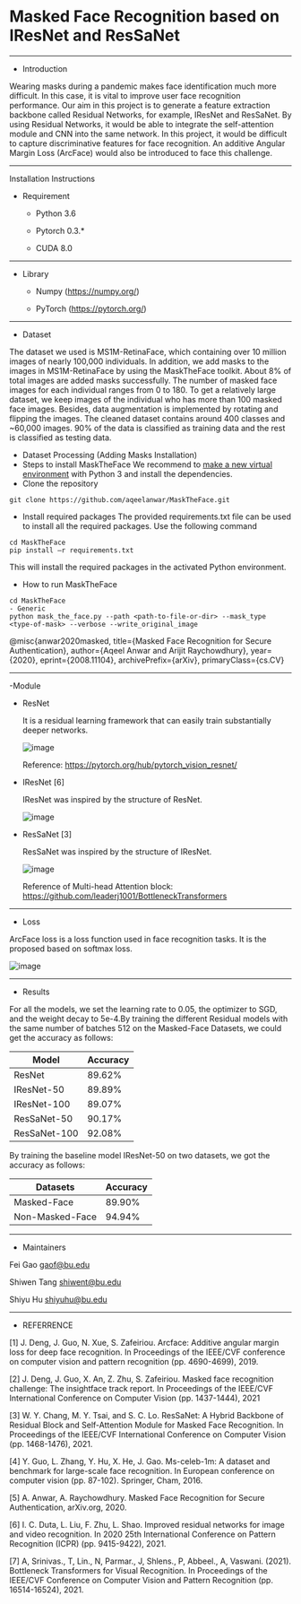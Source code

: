 # Masked Face Recognition based on IResNet and ResSaNet
------------

- Introduction 

Wearing masks during a pandemic makes face identification much more difficult. In this case, it is vital to improve user face recognition performance. Our aim in this project is to generate a feature extraction backbone called Residual Networks, for example, IResNet and ResSaNet. By using Residual Networks, it would be able to integrate the self-attention module and CNN into the same network.  In this project, it would be difficult to capture discriminative features for face recognition. An additive Angular Margin Loss (ArcFace) would also be introduced to face this challenge.


------------
Installation Instructions 
- Requirement 

  - Python 3.6
  
  - Pytorch 0.3.\*
  
  - CUDA 8.0 
------------
- Library  
 
  - Numpy (https://numpy.org/)
  
  - PyTorch (https://pytorch.org/)

------------
- Dataset

The dataset we used is MS1M-RetinaFace, which containing over 10 million images of nearly 100,000 individuals. In addition, we add masks to the images in MS1M-RetinaFace by using the MaskTheFace toolkit. About 8% of total images are added masks successfully. The number of masked face images for each individual ranges from 0 to 180. To get a relatively large dataset, we keep images of the individual who has more than 100 masked face images. Besides, data augmentation is implemented by rotating and flipping the images. The cleaned dataset contains around 400 classes and ~60,000 images. 90% of the data is classified as training data and the rest is classified as testing data. 

- Dataset Processing (Adding Masks Installation)
- Steps to install MaskTheFace
We recommend to [make a new virtual environment](https://towardsdatascience.com/setting-up-python-platform-for-machine-learning-projects-cfd85682c54b) with Python 3 and install the dependencies. 
- Clone the repository
```
git clone https://github.com/aqeelanwar/MaskTheFace.git
```

- Install required packages
The provided requirements.txt file can be used to install all the required packages. Use the following command

```
cd MaskTheFace
pip install –r requirements.txt
```

This will install the required packages in the activated Python environment.

- How to run MaskTheFace

```
cd MaskTheFace
- Generic
python mask_the_face.py --path <path-to-file-or-dir> --mask_type <type-of-mask> --verbose --write_original_image
```

@misc{anwar2020masked,
title={Masked Face Recognition for Secure Authentication},
author={Aqeel Anwar and Arijit Raychowdhury},
year={2020},
eprint={2008.11104},
archivePrefix={arXiv},
primaryClass={cs.CV}


------------
-Module
  - ResNet
    
    It is a residual learning framework that can easily train substantially deeper networks.
    
    ![image](https://user-images.githubusercontent.com/90427304/162338241-b4296885-482d-40a5-a407-bcf2981255be.png)
    
    Reference: https://pytorch.org/hub/pytorch_vision_resnet/

  - IResNet [6]

    IResNet was inspired by the structure of ResNet.
    
    ![image](https://user-images.githubusercontent.com/90427304/162337963-e6ba3262-16b1-4fe3-b2b6-5839b8377596.png)

  - ResSaNet [3]

    ResSaNet was inspired by the structure of IResNet. 
    
    ![image](https://user-images.githubusercontent.com/90427304/162338283-564a7f66-0e18-49ba-847b-ebd394cca820.png)
    
    Reference of Multi-head Attention block: https://github.com/leaderj1001/BottleneckTransformers

------------
- Loss

ArcFace loss is a loss function used in face recognition tasks. It is the proposed based on softmax loss.

![image](https://user-images.githubusercontent.com/90427304/162339549-b53a9e00-39ce-4297-bd34-1b863eb4f4a0.png)


------------
- Results


For all the models, we set the learning rate to 0.05, the optimizer to SGD, and the weight decay to 5e-4.By training the different Residual models with the same number of batches 512 on the Masked-Face Datasets, we could get the accuracy as follows:

| Model         | Accuracy      |
| ------------- | ------------- |
| ResNet        | 89.62%        | 
| IResNet-50    | 89.89%        |
| IResNet-100   | 89.07%        |
| ResSaNet-50   | 90.17%        |
| ResSaNet-100  | 92.08%        |


By training the baseline model IResNet-50 on two datasets, we got the accuracy as follows:

| Datasets       | Accuracy      |
| -------------  | ------------- |
| Masked-Face    | 89.90%        | 
| Non-Masked-Face| 94.94%        |



------------
- Maintainers

 Fei Gao           gaof@bu.edu
 
 Shiwen Tang       shiwent@bu.edu
 
 Shiyu Hu          shiyuhu@bu.edu
 
------------
- REFERRENCE

[1] J. Deng, J. Guo, N. Xue, S. Zafeiriou. Arcface: Additive angular margin loss for deep face recognition. In Proceedings of the IEEE/CVF conference on computer vision and pattern recognition (pp. 4690-4699), 2019.

[2] J. Deng, J. Guo, X. An, Z. Zhu, S. Zafeiriou. Masked face recognition challenge: The insightface track report. In Proceedings of the IEEE/CVF International Conference on Computer Vision (pp. 1437-1444), 2021

[3] W. Y. Chang, M. Y. Tsai, and S. C. Lo. ResSaNet: A Hybrid Backbone of Residual Block and Self-Attention Module for Masked Face Recognition. In Proceedings of the IEEE/CVF International Conference on Computer Vision (pp. 1468-1476), 2021.

[4] Y. Guo, L. Zhang, Y. Hu, X. He, J. Gao. Ms-celeb-1m: A dataset and benchmark for large-scale face recognition. In European conference on computer vision (pp. 87-102). Springer, Cham, 2016.

[5] A. Anwar, A. Raychowdhury. Masked Face Recognition for Secure Authentication, arXiv.org, 2020. 

[6] I. C. Duta, L. Liu, F. Zhu, L. Shao.  Improved residual networks for image and video recognition. In 2020 25th International Conference on Pattern Recognition (ICPR) (pp. 9415-9422), 2021.

[7] A, Srinivas., T, Lin., N, Parmar., J, Shlens., P, Abbeel., A, Vaswani. (2021). Bottleneck Transformers for Visual Recognition. In Proceedings of the IEEE/CVF Conference on Computer Vision and Pattern Recognition (pp. 16514-16524), 2021.



